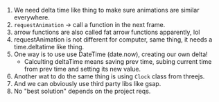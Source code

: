 1. We need delta time like thing to make sure animations are similar everywhere.
2. `requestAnimation` -> call a function in the next frame.
3. arrow functions are also called fat arrow functions apparently, lol
4. requestAnimation is not different for computer, same thing, it needs a time.deltatime like thing.
5. One way is to use use DateTime (date.now), creating our own delta!
    - Calculting deltaTime means saving prev time, subing current time from prev time and setting its new value.
6. Another wat to do the same thing is using `Clock` class from threejs.
7. And we can obviously use third party libs like gsap.
8. No "best solution" depends on the project reqs.